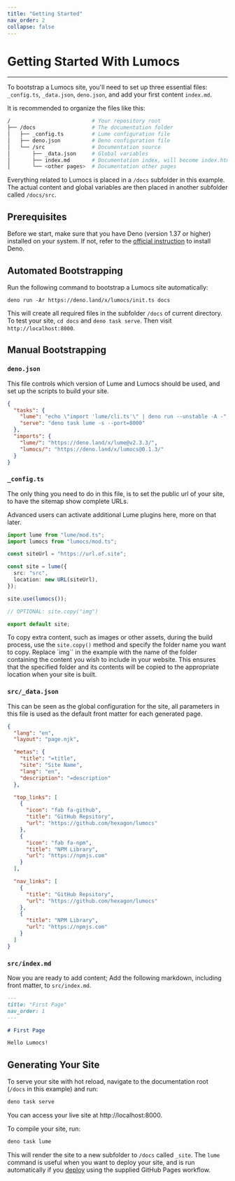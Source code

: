```yaml
---
title: "Getting Started"
nav_order: 2
collapse: false
---
```


# Getting Started With Lumocs

---

To bootstrap a Lumocs site, you'll need to set up three essential files:
`_config.ts`, `_data.json`, `deno.json`, and add your first content `index.md`.

It is recommended to organize the files like this:

```bash
/                          # Your repository root
├── /docs                  # The documentation folder
│   ├── _config.ts         # Lume configuration file
│   ├── deno.json          # Deno configuration file
│   └── /src               # Documentation source
│       ├── _data.json     # Global variables
│       ├── index.md       # Documentation index, will become index.html
│       └── <other pages>  # Documentation other pages
```

Everything related to Lumocs is placed in a `/docs` subfolder in this example.
The actual content and global variables are then placed in another subfolder
called `/docs/src`.

## Prerequisites

Before we start, make sure that you have Deno (version 1.37 or higher) installed
on your system. If not, refer to the [official instruction](https://docs.deno.com/runtime/manual/getting_started/installation) to install Deno.

## Automated Bootstrapping

Run the following command to bootstrap a Lumocs site automatically:

`deno run -Ar https://deno.land/x/lumocs/init.ts docs`

This will create all required files in the subfolder `/docs` of current
directory. To test your site, `cd docs` and `deno task serve`. Then visit
`http://localhost:8000`.

## Manual Bootstrapping

### `deno.json`

This file controls which version of Lume and Lumocs should be used, and set up
the scripts to build your site.

```json
{
  "tasks": {
    "lume": "echo \"import 'lume/cli.ts'\" | deno run --unstable -A -",
    "serve": "deno task lume -s --port=8000"
  },
  "imports": {
    "lume/": "https://deno.land/x/lume@v2.3.3/",
    "lumocs/": "https://deno.land/x/lumocs@0.1.3/"
  }
}
```

### `_config.ts`

The only thing you need to do in this file, is to set the public url of your
site, to have the sitemap show complete URLs.

Advanced users can activate additional Lume plugins here, more on that later.

```typescript
import lume from "lume/mod.ts";
import lumocs from "lumocs/mod.ts";

const siteUrl = "https://url.of.site";

const site = lume({
  src: "src",
  location: new URL(siteUrl),
});

site.use(lumocs());

// OPTIONAL: site.copy("img")

export default site;
```

To copy extra content, such as images or other assets, during the build process,
use the `site.copy()` method and specify the folder name you want to copy.
Replace `img`` in the example with the name of the folder containing the content
you wish to include in your website. This ensures that the specified folder and
its contents will be copied to the appropriate location when your site is built.

### `src/_data.json`

This can be seen as the global configuration for the site, all parameters in
this file is used as the default front matter for each generated page.

```json
{
  "lang": "en",
  "layout": "page.njk",

  "metas": {
    "title": "=title",
    "site": "Site Name",
    "lang": "en",
    "description": "=description"
  },

  "top_links": [
    {
      "icon": "fab fa-github",
      "title": "GitHub Repsitory",
      "url": "https://github.com/hexagon/lumocs"
    },
    {
      "icon": "fab fa-npm",
      "title": "NPM Library",
      "url": "https://npmjs.com"
    }
  ],

  "nav_links": [
    {
      "title": "GitHub Repsitory",
      "url": "https://github.com/hexagon/lumocs"
    },
    {
      "title": "NPM Library",
      "url": "https://npmjs.com"
    }
  ]
}
```

### `src/index.md`

Now you are ready to add content; Add the following markdown, including front
matter, to `src/index.md`.

```markdown
---
title: "First Page"
nav_order: 1
---

# First Page

Hello Lumocs!
```

## Generating Your Site

To serve your site with hot reload, navigate to the documentation root (`/docs`
in this example) and run:

```bash
deno task serve
```

You can access your live site at http://localhost:8000.

To compile your site, run:

```bash
deno task lume
```

This will render the site to a new subfolder to `/docs` called `_site`. The
`lume` command is useful when you want to deploy your site, and is run
automatically if you [deploy](./deployment.md) using the supplied GitHub Pages
workflow.
